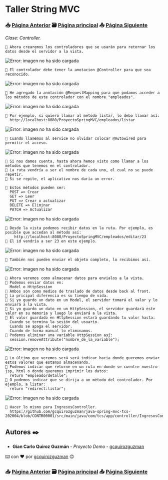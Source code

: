 # Taller String MVC                                                                       
### 📥 [Página Anterior](https://github.com/gcquirozguzman/java-spring-mvc-tcs-202004/tree/ENUTL00001)          🗃️ [Página principal](https://github.com/gcquirozguzman/java-spring-mvc-tcs-202004)          📤 [Página Siguiente](https://github.com/gcquirozguzman/java-spring-mvc-tcs-202004/tree/RETCT00001)

_Clase: Controller._

```
📢 Ahora crearemos los controladores que se usarán para retornar los datos desde el servidor a la vista.
```

![Error: imagen no ha sido cargada](https://github.com/gcquirozguzman/java-spring-mvc-tcs-202004/blob/master/imagenes/CONTR00001_1.png)

```
📢 El controlador debe tener la anotacion @Controller para que sea reconocido.
```

![Error: imagen no ha sido cargada](https://github.com/gcquirozguzman/java-spring-mvc-tcs-202004/blob/master/imagenes/CONTR00001_2.png)

```
📢 He agregado la anotación @RequestMapping para que podamos acceder a los métodos de este controlador con el nombre "empleados".
```

![Error: imagen no ha sido cargada](https://github.com/gcquirozguzman/java-spring-mvc-tcs-202004/blob/master/imagenes/CONTR00001_3.png)

```
📢 Por ejemplo, si quiero llamar al método listar, lo debo llamar así:
  http://localhost:8080/ProyectoSpringMVC/empleados/listar
```

![Error: imagen no ha sido cargada](https://github.com/gcquirozguzman/java-spring-mvc-tcs-202004/blob/master/imagenes/CONTR00001_4.png)

```
📢 Cuando llamemos al service no olvidar colocar @Autowired para permitir el acceso.
```

![Error: imagen no ha sido cargada](https://github.com/gcquirozguzman/java-spring-mvc-tcs-202004/blob/master/imagenes/CONTR00001_5.png)

```
📢 Si nos damos cuenta, hasta ahora hemos visto como llamar a los métodos que tenemos en el controlador.
📢 La ruta vendría a ser el nombre de cada uno, el cual no se puede repetir.
📢 Si se repite, el aplicativo nos daría un error.

📢 Estos métodos pueden ser:
  POST => Crear
  GET => Leer
  PUT => Crear o actualizar
  DELETE => Eliminar
  PATCH => Actualizar
```

![Error: imagen no ha sido cargada](https://github.com/gcquirozguzman/java-spring-mvc-tcs-202004/blob/master/imagenes/CONTR00001_6.png)

```
📢 Desde la vista podemos recibir datos en la ruta. Por ejemplo, es posible que accedan al método así:
    http://localhost:8080/ProyectoSpringMVC/empleados/editar/23
📢 El id vendría a ser 23 en este ejemplo.
```

![Error: imagen no ha sido cargada](https://github.com/gcquirozguzman/java-spring-mvc-tcs-202004/blob/master/imagenes/CONTR00001_7.png)

```
📢 También nos pueden enviar el objeto completo, lo recibimos así.
```

![Error: imagen no ha sido cargada](https://github.com/gcquirozguzman/java-spring-mvc-tcs-202004/blob/master/imagenes/CONTR00001_8.png)

```
📢 Ahora veremos como almacenar datos para envialos a la vista.
📢 Podemos enviar datos en:
  Model o HttpSession
📢 Ambos son como medios de traslado de datos desde back al front.
📢 La pricipal diferencia es su tiempo de vida.
📢 Si yo guardo un dato en un Model, el servidor tomará el valor y lo enviará a la vista.
📢 Si yo guardo un dato en un HttpSession, el servidor guardará este valor en su memoria y luego lo enviará a la vista.
📢 El valor guardado en HttpSession estará guardando tu valor hasta:
  Cuando se termina la sesión del usuario.
  Cuando se apaga el servidor.
  Cuando de forma manual lo eliminamos.
📢 Podemos eliminar una variable HttpSession así:
  session.removeAttribute("nombre_de_la_variable");
```

![Error: imagen no ha sido cargada](https://github.com/gcquirozguzman/java-spring-mvc-tcs-202004/blob/master/imagenes/CONTR00001_9.png)

```
📢 Lo último que veremos será será indicar hacia donde queremos enviar estos valores que estamos almacenando.
📢 Podemos indicar que retorne en un ruta en donde se cuentre nuestro jsp, html o donde queremos imprimir los datos:
  return "empleado/detalle";
📢 O podemos indicar que se dirija a un método del controlador. Por ejemplo, a listar:
  return "redirect:listar"; 
```

![Error: imagen no ha sido cargada](https://github.com/gcquirozguzman/java-spring-mvc-tcs-202004/blob/master/imagenes/CONTR00001_10.png)

```
📢 Hacer lo mismo para IngresosController.
  https://github.com/gcquirozguzman/java-spring-mvc-tcs-202004/blob/CONTR00001/src/main/java/com/tcs/app/controller/IngresosController.java
```

## Autores ✒️

* **Gian Carlo Quiroz Guzmán** - *Proyecto Demo* - [gcquirozguzman](https://github.com/gcquirozguzman)

⌨️ con ❤️ por [gcquirozguzman](https://github.com/gcquirozguzman) 😊

### 📥 [Página Anterior](https://github.com/gcquirozguzman/java-spring-mvc-tcs-202004/tree/ENUTL00001)          🗃️ [Página principal](https://github.com/gcquirozguzman/java-spring-mvc-tcs-202004)          📤 [Página Siguiente](https://github.com/gcquirozguzman/java-spring-mvc-tcs-202004/tree/RETCT00001)
